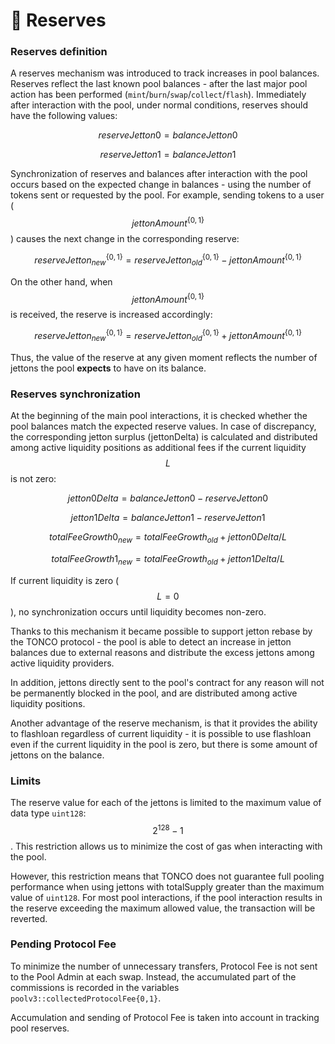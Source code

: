 # 🏦 Reserves

### Reserves definition

A reserves mechanism was introduced to track increases in pool balances. Reserves reflect the last known pool balances - after the last major pool action has been performed (`mint`/`burn`/`swap`/`collect`/`flash`). Immediately after interaction with the pool, under normal conditions, reserves should have the following values:

$$reserveJetton0 = balanceJetton0$$

$$reserveJetton1 = balanceJetton1$$

Synchronization of reserves and balances after interaction with the pool occurs based on the expected change in balances - using the number of tokens sent or requested by the pool. For example, sending tokens to a user ($$jettonAmount^{\{0, 1\}}$$) causes the next change in the corresponding reserve:

$$reserveJetton^{\{0,1\}}_{new} = reserveJetton^{\{0,1\}}_{old} - jettonAmount^{\{0,1\}}$$

On the other hand, when $$jettonAmount^{\{0, 1\}}$$ is received, the reserve is increased accordingly:

$$reserveJetton^{\{0,1\}}_{new} = reserveJetton^{\{0,1\}}_{old} + jettonAmount^{\{0,1\}}$$

Thus, the value of the reserve at any given moment reflects the number of jettons the pool **expects** to have on its balance.

### Reserves synchronization

At the beginning of the main pool interactions, it is checked whether the pool balances match the expected reserve values. In case of discrepancy, the corresponding jetton surplus (jettonDelta) is calculated and distributed among active liquidity positions as additional fees if the current liquidity $$L$$ is not zero:

$$jetton0Delta = balanceJetton0 - reserveJetton0$$

$$jetton1Delta = balanceJetton1 - reserveJetton1$$

$$totalFeeGrowth0_{new} = totalFeeGrowth_{old} + jetton0Delta / L$$

$$totalFeeGrowth1_{new} = totalFeeGrowth_{old} + jetton1Delta / L$$

If current liquidity is zero ($$L = 0$$), no synchronization occurs until liquidity becomes non-zero.

Thanks to this mechanism it became possible to support jetton rebase by the TONCO protocol - the pool is able to detect an increase in jetton balances due to external reasons and distribute the excess jettons among active liquidity providers.

In addition, jettons directly sent to the pool's contract for any reason will not be permanently blocked in the pool, and are distributed among active liquidity positions.

Another advantage of the reserve mechanism, is that it provides the ability to flashloan regardless of current liquidity - it is possible to use flashloan even if the current liquidity in the pool is zero, but there is some amount of jettons on the balance.

### Limits

The reserve value for each of the jettons is limited to the maximum value of data type `uint128`: $$2^{128} - 1$$. This restriction allows us to minimize the cost of gas when interacting with the pool.

However, this restriction means that TONCO does not guarantee full pooling performance when using jettons with totalSupply greater than the maximum value of `uint128`. For most pool interactions, if the pool interaction results in the reserve exceeding the maximum allowed value, the transaction will be reverted.


### Pending Protocol Fee

To minimize the number of unnecessary transfers, Protocol Fee is not sent to the Pool Admin at each swap. Instead, the accumulated part of the commissions is recorded in the variables `poolv3::collectedProtocolFee{0,1}`.

Accumulation and sending of Protocol Fee is taken into account in tracking pool reserves.
